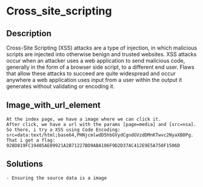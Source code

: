 # Cross_site_scripting

## Description

Cross-Site Scripting (XSS) attacks are a type of injection, in which malicious scripts are injected into otherwise benign and trusted websites. XSS attacks occur when an attacker uses a web application to send malicious code, generally in the form of a browser side script, to a different end user. Flaws that allow these attacks to succeed are quite widespread and occur anywhere a web application uses input from a user within the output it generates without validating or encoding it.

## Image_with_url_element

    At the index page, we have a image where we can click it.
    After click, we have a url with the params [page=media] and [src=nsa].
    So there, i try a XSS using Code Encoding: src=data:text/html;base64,PHNjcmlwdD5hbGVydCgndGVzdDMnKTwvc2NyaXB0Pg.
    That i get a flag: 928D819FC19405AE09921A2B71227BD9ABA106F9D2D37AC412E9E5A750F1506D

## Solutions

    - Ensuring the source data is a image